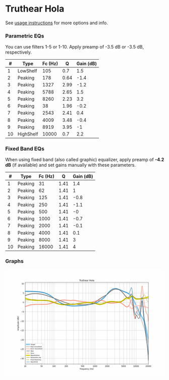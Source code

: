 # Truthear Hola
See [usage instructions](https://github.com/jaakkopasanen/AutoEq#usage) for more options and info.

### Parametric EQs
You can use filters 1-5 or 1-10. Apply preamp of -3.5 dB or -3.5 dB, respectively.

|   # | Type      |   Fc (Hz) |    Q |   Gain (dB) |
|-----|-----------|-----------|------|-------------|
|   1 | LowShelf  |       105 | 0.7  |         1.5 |
|   2 | Peaking   |       178 | 0.64 |        -1.4 |
|   3 | Peaking   |      1327 | 2.99 |        -1.2 |
|   4 | Peaking   |      5788 | 2.65 |         1.5 |
|   5 | Peaking   |      8260 | 2.23 |         3.2 |
|   6 | Peaking   |        38 | 1.96 |        -0.2 |
|   7 | Peaking   |      2543 | 2.41 |         0.4 |
|   8 | Peaking   |      4009 | 3.48 |        -0.4 |
|   9 | Peaking   |      8919 | 3.95 |        -1   |
|  10 | HighShelf |     10000 | 0.7  |         2.2 |

### Fixed Band EQs
When using fixed band (also called graphic) equalizer, apply preamp of **-4.2 dB** (if available) and set gains manually with these parameters.

|   # | Type    |   Fc (Hz) |    Q |   Gain (dB) |
|-----|---------|-----------|------|-------------|
|   1 | Peaking |        31 | 1.41 |         1.4 |
|   2 | Peaking |        62 | 1.41 |         1   |
|   3 | Peaking |       125 | 1.41 |        -0.8 |
|   4 | Peaking |       250 | 1.41 |        -1.1 |
|   5 | Peaking |       500 | 1.41 |        -0   |
|   6 | Peaking |      1000 | 1.41 |        -0.7 |
|   7 | Peaking |      2000 | 1.41 |        -0.1 |
|   8 | Peaking |      4000 | 1.41 |         0.1 |
|   9 | Peaking |      8000 | 1.41 |         3   |
|  10 | Peaking |     16000 | 1.41 |         4   |

### Graphs
![](./Truthear%20Hola.png)
